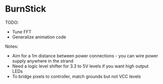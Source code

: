 # BurnStick

TODO:
+ Tune FFT
+ Generalize animation code

Notes:
+ Aim for a 1m distance between power connections - you can wire power supply anywhere in the strand
+ Need a logic level shifter for 3.3 to 5V levels if you want high output LEDs
+ To bridge pixels to controller, match grounds but not VCC levels
